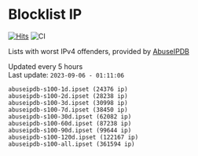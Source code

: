 # Blocklist IP

[![Hits](https://hits.seeyoufarm.com/api/count/incr/badge.svg?url=https%3A%2F%2Fgithub.com%2Fborestad%2Fblocklist-ip%2F&count_bg=%2379C83D&title_bg=%23555555&icon=&icon_color=%23E7E7E7&title=hits&edge_flat=false)](https://hits.seeyoufarm.com)  ![CI](https://img.shields.io/github/workflow/status/borestad/blocklist-ip/CI?style=flat-square)

Lists with worst IPv4 offenders, provided by [AbuseIPDB](https://www.abuseipdb.com/)

<!-- FOOTER-PLACEHOLDER -->
Updated every 5 hours<br>
Last update: `2023-09-06 - 01:11:06`
```
abuseipdb-s100-1d.ipset (24376 ip)
abuseipdb-s100-2d.ipset (28238 ip)
abuseipdb-s100-3d.ipset (30998 ip)
abuseipdb-s100-7d.ipset (38450 ip)
abuseipdb-s100-30d.ipset (62082 ip)
abuseipdb-s100-60d.ipset (87238 ip)
abuseipdb-s100-90d.ipset (99644 ip)
abuseipdb-s100-120d.ipset (122167 ip)
abuseipdb-s100-all.ipset (361594 ip)
```
